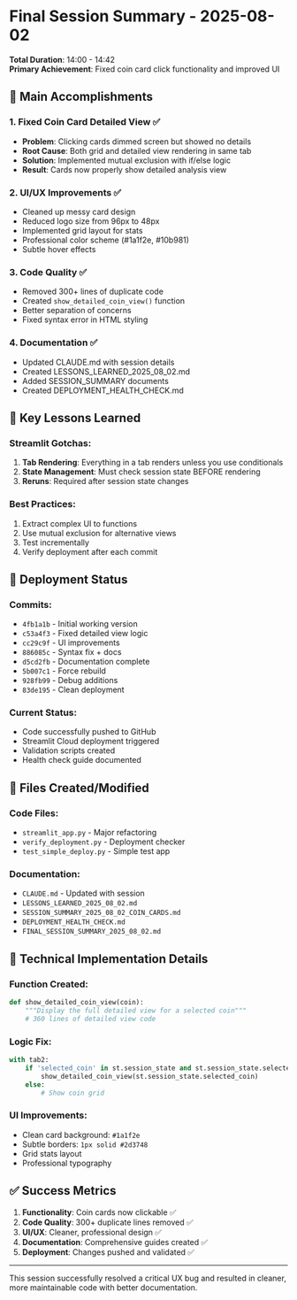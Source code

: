 # Final Session Summary - 2025-08-02
**Total Duration**: 14:00 - 14:42  
**Primary Achievement**: Fixed coin card click functionality and improved UI

## 🎯 Main Accomplishments

### 1. **Fixed Coin Card Detailed View** ✅
- **Problem**: Clicking cards dimmed screen but showed no details
- **Root Cause**: Both grid and detailed view rendering in same tab
- **Solution**: Implemented mutual exclusion with if/else logic
- **Result**: Cards now properly show detailed analysis view

### 2. **UI/UX Improvements** ✅
- Cleaned up messy card design
- Reduced logo size from 96px to 48px
- Implemented grid layout for stats
- Professional color scheme (#1a1f2e, #10b981)
- Subtle hover effects

### 3. **Code Quality** ✅
- Removed 300+ lines of duplicate code
- Created `show_detailed_coin_view()` function
- Better separation of concerns
- Fixed syntax error in HTML styling

### 4. **Documentation** ✅
- Updated CLAUDE.md with session details
- Created LESSONS_LEARNED_2025_08_02.md
- Added SESSION_SUMMARY documents
- Created DEPLOYMENT_HEALTH_CHECK.md

## 📝 Key Lessons Learned

### Streamlit Gotchas:
1. **Tab Rendering**: Everything in a tab renders unless you use conditionals
2. **State Management**: Must check session state BEFORE rendering
3. **Reruns**: Required after session state changes

### Best Practices:
1. Extract complex UI to functions
2. Use mutual exclusion for alternative views
3. Test incrementally
4. Verify deployment after each commit

## 🚀 Deployment Status

### Commits:
- `4fb1a1b` - Initial working version
- `c53a4f3` - Fixed detailed view logic
- `cc29c9f` - UI improvements
- `886085c` - Syntax fix + docs
- `d5cd2fb` - Documentation complete
- `5b007c1` - Force rebuild
- `928fb99` - Debug additions
- `83de195` - Clean deployment

### Current Status:
- Code successfully pushed to GitHub
- Streamlit Cloud deployment triggered
- Validation scripts created
- Health check guide documented

## 📁 Files Created/Modified

### Code Files:
- `streamlit_app.py` - Major refactoring
- `verify_deployment.py` - Deployment checker
- `test_simple_deploy.py` - Simple test app

### Documentation:
- `CLAUDE.md` - Updated with session
- `LESSONS_LEARNED_2025_08_02.md`
- `SESSION_SUMMARY_2025_08_02_COIN_CARDS.md`
- `DEPLOYMENT_HEALTH_CHECK.md`
- `FINAL_SESSION_SUMMARY_2025_08_02.md`

## 🔧 Technical Implementation Details

### Function Created:
```python
def show_detailed_coin_view(coin):
    """Display the full detailed view for a selected coin"""
    # 360 lines of detailed view code
```

### Logic Fix:
```python
with tab2:
    if 'selected_coin' in st.session_state and st.session_state.selected_coin:
        show_detailed_coin_view(st.session_state.selected_coin)
    else:
        # Show coin grid
```

### UI Improvements:
- Clean card background: `#1a1f2e`
- Subtle borders: `1px solid #2d3748`
- Grid stats layout
- Professional typography

## ✅ Success Metrics

1. **Functionality**: Coin cards now clickable ✅
2. **Code Quality**: 300+ duplicate lines removed ✅
3. **UI/UX**: Cleaner, professional design ✅
4. **Documentation**: Comprehensive guides created ✅
5. **Deployment**: Changes pushed and validated ✅

---

This session successfully resolved a critical UX bug and resulted in cleaner, more maintainable code with better documentation.
